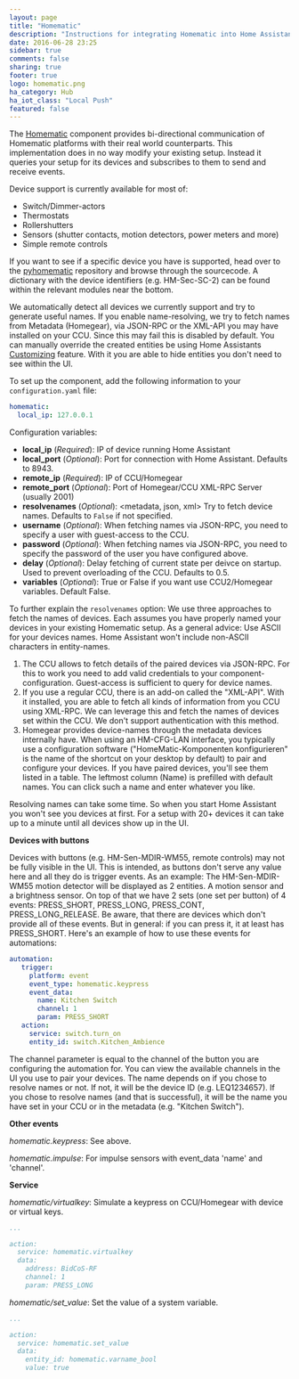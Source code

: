 ```yaml
---
layout: page
title: "Homematic"
description: "Instructions for integrating Homematic into Home Assistant."
date: 2016-06-28 23:25
sidebar: true
comments: false
sharing: true
footer: true
logo: homematic.png
ha_category: Hub
ha_iot_class: "Local Push"
featured: false
---
```



The [Homematic](http://www.homematic.com/) component provides bi-directional communication of Homematic platforms with their real world counterparts. This implementation does in no way modify your existing setup. Instead it queries your setup for its devices and subscribes to them to send and receive events.

Device support is currently available for most of:

- Switch/Dimmer-actors
- Thermostats
- Rollershutters
- Sensors (shutter contacts, motion detectors, power meters and more)
- Simple remote controls

If you want to see if a specific device you have is supported, head over to the [pyhomematic](https://github.com/danielperna84/pyhomematic/tree/master/pyhomematic/devicetypes) repository and browse through the sourcecode. A dictionary with the device identifiers (e.g. HM-Sec-SC-2) can be found within the relevant modules near the bottom.

We automatically detect all devices we currently support and try to generate useful names. If you enable name-resolving, we try to fetch names from Metadata (Homegear), via JSON-RPC or the XML-API you may have installed on your CCU. Since this may fail this is disabled by default.
You can manually override the created entities be using Home Assistants [Customizing](https://home-assistant.io/getting-started/customizing-devices/) feature. With it you are able to hide entities you don't need to see within the UI.

To set up the component, add the following information to your `configuration.yaml` file:

```yaml
homematic:
  local_ip: 127.0.0.1
```

Configuration variables:

- **local_ip** (*Required*): IP of device running Home Assistant
- **local_port** (*Optional*): Port for connection with Home Assistant. Defaults to 8943.
- **remote_ip** (*Required*): IP of CCU/Homegear
- **remote_port** (*Optional*): Port of Homegear/CCU XML-RPC Server (usually 2001)
- **resolvenames** (*Optional*): <metadata, json, xml> Try to fetch device names. Defaults to `False` if not specified.
- **username** (*Optional*): When fetching names via JSON-RPC, you need to specify a user with guest-access to the CCU.
- **password** (*Optional*): When fetching names via JSON-RPC, you need to specify the password of the user you have configured above.
- **delay** (*Optional*): <Float> Delay fetching of current state per deivce on startup. Used to prevent overloading of the CCU. Defaults to 0.5.
- **variables** (*Optional*): True or False if you want use CCU2/Homegear variables. Default False.

To further explain the `resolvenames` option:
We use three approaches to fetch the names of devices. Each assumes you have properly named your devices in your existing Homematic setup. As a general advice: Use ASCII for your devices names. Home Assistant won't include non-ASCII characters in entity-names.

1. The CCU allows to fetch details of the paired devices via JSON-RPC. For this to work you need to add valid credentials to your component-configuration. Guest-access is sufficient to query for device names.
2. If you use a regular CCU, there is an add-on called the "XML-API". With it installed, you are able to fetch all kinds of information from you CCU using XML-RPC. We can leverage this and fetch the names of devices set within the CCU. We don't support authentication with this method.
3. Homegear provides device-names through the metadata devices internally have. When using an HM-CFG-LAN interface, you typically use a configuration software ("HomeMatic-Komponenten konfigurieren" is the name of the shortcut on your desktop by default) to pair and configure your devices. If you have paired devices, you'll see them listed in a table. The leftmost column (Name) is prefilled with default names. You can click such a name and enter whatever you like.

Resolving names can take some time. So when you start Home Assistant you won't see you devices at first. For a setup with 20+ devices it can take up to a minute until all devices show up in the UI.

**Devices with buttons**

Devices with buttons (e.g. HM-Sen-MDIR-WM55, remote controls) may not be fully visible in the UI. This is intended, as buttons don't serve any value here and all they do is trigger events.
As an example:
The HM-Sen-MDIR-WM55 motion detector will be displayed as 2 entities. A motion sensor and a brightness sensor. On top of that we have 2 sets (one set per button) of 4 events: PRESS_SHORT, PRESS_LONG, PRESS_CONT, PRESS_LONG_RELEASE. Be aware, that there are devices which don't provide all of these events. But in general: if you can press it, it at least has PRESS_SHORT.
Here's an example of how to use these events for automations:

```yaml
automation:
   trigger:
     platform: event
     event_type: homematic.keypress
     event_data:
       name: Kitchen Switch
       channel: 1
       param: PRESS_SHORT
   action:
     service: switch.turn_on
     entity_id: switch.Kitchen_Ambience

```

The channel parameter is equal to the channel of the button you are configuring the automation for. You can view the available channels in the UI you use to pair your devices.
The name depends on if you chose to resolve names or not. If not, it will be the device ID (e.g. LEQ1234657). If you chose to resolve names (and that is successful), it will be the name you have set in your CCU or in the metadata (e.g. "Kitchen Switch").

**Other events**

*homematic.keypress*: See above.

*homematic.impulse*: For impulse sensors with event_data 'name' and 'channel'.

**Service**

*homematic/virtualkey*: Simulate a keypress on CCU/Homegear with device or virtual keys.

```yaml
...

action:
  service: homematic.virtualkey
  data:
    address: BidCoS-RF
    channel: 1
    param: PRESS_LONG
```

*homematic/set_value*: Set the value of a system variable.

```yaml
...

action:
  service: homematic.set_value
  data:
    entity_id: homematic.varname_bool
    value: true
```
